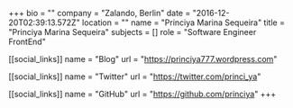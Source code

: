 +++
bio = ""
company = "Zalando, Berlin"
date = "2016-12-20T02:39:13.572Z"
location = ""
name = "Princiya Marina Sequeira"
title = "Princiya Marina Sequeira"
subjects = []
role = "Software Engineer FrontEnd"

[[social_links]]
  name = "Blog"
  url = "https://princiya777.wordpress.com"

[[social_links]]
  name = "Twitter"
  url = "https://twitter.com/princi_ya"

[[social_links]]
  name = "GitHub"
  url = "https://github.com/princiya"
+++

